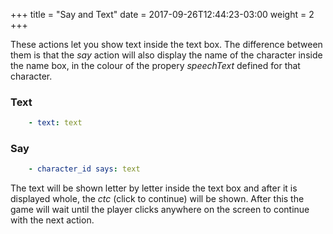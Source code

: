 +++
title = "Say and Text"
date =  2017-09-26T12:44:23-03:00
weight = 2
+++

These actions let you show text inside the text box. The difference between them is that the _say_ action will also display the name of the character inside the name box, in the colour of the propery _speechText_ defined for that character.

### Text
```yaml
    - text: text
```

### Say
```yaml
    - character_id says: text
```

The text will be shown letter by letter inside the text box and after it is displayed whole, the _ctc_ (click to continue) will be shown. After this the game will wait until the player clicks anywhere on the screen to continue with the next action.